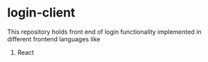 # login-client

This repository holds front end of login functionality implemented in different frontend languages like
1. React
